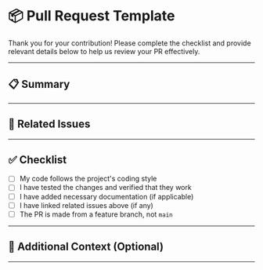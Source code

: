 # 📦 Pull Request Template

Thank you for your contribution! Please complete the checklist and provide relevant details below to help us review your PR effectively.

---

## 📋 Summary

<!-- Describe the purpose of this PR and the changes introduced -->

---

## 🧪 Related Issues

<!-- List related issues or link them with `Fixes #xx`, `Closes #xx`, etc. -->

---

## ✅ Checklist

- [ ] My code follows the project's coding style
- [ ] I have tested the changes and verified that they work
- [ ] I have added necessary documentation (if applicable)
- [ ] I have linked related issues above (if any)
- [ ] The PR is made from a feature branch, not `main`

---

## 🧠 Additional Context (Optional)

<!-- Add screenshots, logs, or anything else reviewers might find helpful -->

---

<!--
PRs that do not follow this template may be delayed or closed. Thank you for contributing!
-->